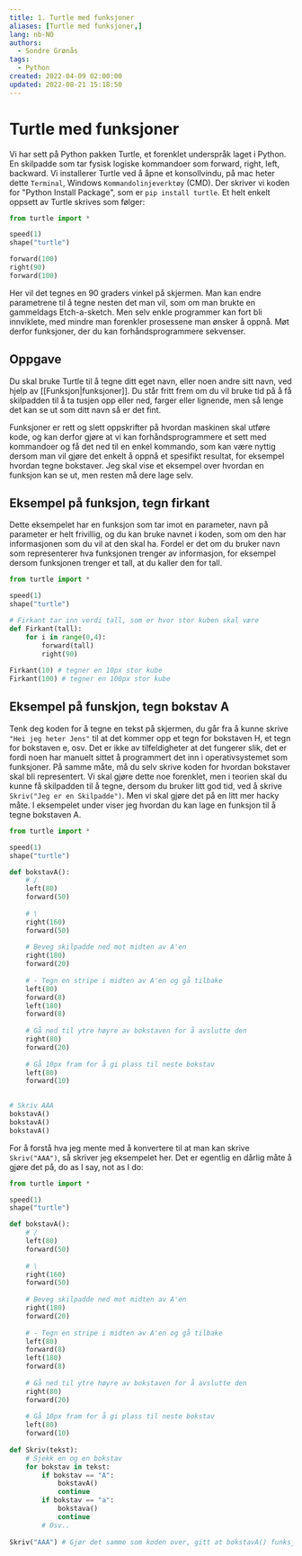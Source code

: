 ```yaml
---
title: 1. Turtle med funksjoner
aliases: [Turtle med funksjoner,]
lang: nb-NO
authors:
  - Sondre Grønås
tags:
  - Python
created: 2022-04-09 02:00:00
updated: 2022-08-21 15:18:50
---
```

# Turtle med funksjoner
Vi har sett på Python pakken Turtle, et forenklet underspråk laget i Python. En skilpadde som tar fysisk logiske kommandoer som forward, right, left, backward. Vi installerer Turtle ved å åpne et konsollvindu, på mac heter dette `Terminal`, Windows `Kommandolinjeverktøy` (CMD). Der skriver vi koden for "Python Install Package", som er `pip install turtle`. 
Et helt enkelt oppsett av Turtle skrives som følger:

```python
from turtle import *

speed(1)
shape("turtle")

forward(100)
right(90)
forward(100)
```

Her vil det tegnes en 90 graders vinkel på skjermen. Man kan endre parametrene til å tegne nesten det man vil, som om man brukte en gammeldags Etch-a-sketch. Men selv enkle programmer kan fort bli innviklete, med mindre man forenkler prosessene man ønsker å oppnå. Møt derfor funksjoner, der du kan forhåndsprogrammere sekvenser.

## Oppgave
Du skal bruke Turtle til å tegne ditt eget navn, eller noen andre sitt navn, ved hjelp av [[Funksjon|funksjoner]]. Du står fritt frem om du vil bruke tid på å få skilpadden til å ta tusjen opp eller ned, farger eller lignende, men så lenge det kan se ut som ditt navn så er det fint. 

Funksjoner er rett og slett oppskrifter på hvordan maskinen skal utføre kode, og kan derfor gjøre at vi kan forhåndsprogrammere et sett med kommandoer og få det ned til en enkel kommando, som kan være nyttig dersom man vil gjøre det enkelt å oppnå et spesifikt resultat, for eksempel hvordan tegne bokstaver. Jeg skal vise et eksempel over hvordan en funksjon kan se ut, men resten må dere lage selv.

## Eksempel på funksjon, tegn firkant
Dette eksempelet har en funksjon som tar imot en parameter, navn på parameter er helt frivillig, og du kan bruke navnet i koden, som om den har informasjonen som du vil at den skal ha. Fordel er det om du bruker navn som representerer hva funksjonen trenger av informasjon, for eksempel dersom funksjonen trenger et tall, at du kaller den for tall.

```python
from turtle import *

speed(1)
shape("turtle")

# Firkant tar inn verdi tall, som er hvor stor kuben skal være
def Firkant(tall):
	for i in range(0,4):
		forward(tall)
		right(90)
		
Firkant(10) # tegner en 10px stor kube
Firkant(100) # tegner en 100px stor kube
```

## Eksempel på funskjon, tegn bokstav A
Tenk deg koden for å tegne en tekst på skjermen, du går fra å kunne skrive `"Hei jeg heter Jens"` til at det kommer opp et tegn for bokstaven H, et tegn for bokstaven e, osv. Det er ikke av tilfeldigheter at det fungerer slik, det er fordi noen har manuelt sittet å programmert det inn i operativsystemet som funksjoner. På samme måte, må du selv skrive koden for hvordan bokstaver skal bli representert. Vi skal gjøre dette noe forenklet, men i teorien skal du kunne få skilpadden til å tegne, dersom du bruker litt god tid, ved å skrive `Skriv("Jeg er en Skilpadde")`. Men vi skal gjøre det på en litt mer hacky måte. I eksempelet under viser jeg hvordan du kan lage en funksjon til å tegne bokstaven A.

```python
from turtle import *

speed(1)
shape("turtle")

def bokstavA():
	# /
	left(80)
	forward(50)
	
	# \
	right(160)
	forward(50)
	
	# Beveg skilpadde ned mot midten av A'en
	right(180)
	forward(20)
	
	# - Tegn en stripe i midten av A'en og gå tilbake
	left(80)
	forward(8)
	left(180)
	forward(8)
	
	# Gå ned til ytre høyre av bokstaven for å avslutte den
	right(80)
	forward(20)
	
	# Gå 10px fram for å gi plass til neste bokstav
	left(80)
	forward(10)
	

# Skriv AAA
bokstavA()
bokstavA()
bokstavA()
```

For å forstå hva jeg mente med å konvertere til at man kan skrive `Skriv("AAA")`, så skriver jeg eksempelet her. Det er egentlig en dårlig måte å gjøre det på, do as I say, not as I do:
```python
from turtle import *

speed(1)
shape("turtle")

def bokstavA():
	# /
	left(80)
	forward(50)
	
	# \
	right(160)
	forward(50)
	
	# Beveg skilpadde ned mot midten av A'en
	right(180)
	forward(20)
	
	# - Tegn en stripe i midten av A'en og gå tilbake
	left(80)
	forward(8)
	left(180)
	forward(8)
	
	# Gå ned til ytre høyre av bokstaven for å avslutte den
	right(80)
	forward(20)
	
	# Gå 10px fram for å gi plass til neste bokstav
	left(80)
	forward(10)
	
def Skriv(tekst):
	# Sjekk en og en bokstav
	for bokstav in tekst:
		if bokstav == "A":
			bokstavA()
			continue
		if bokstav == "a":
			bokstava()
			continue
		# Osv..
		
Skriv("AAA") # Gjør det samme som koden over, gitt at bokstavA() funksjonen finnes.
```